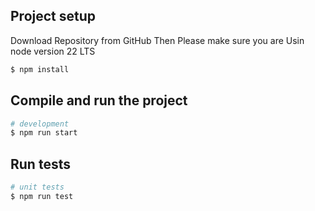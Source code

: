## Project setup
Download Repository from GitHub Then
Please make sure you are Usin node version 22 LTS
```bash
$ npm install
```

## Compile and run the project

```bash
# development
$ npm run start

```

## Run tests

```bash
# unit tests
$ npm run test

